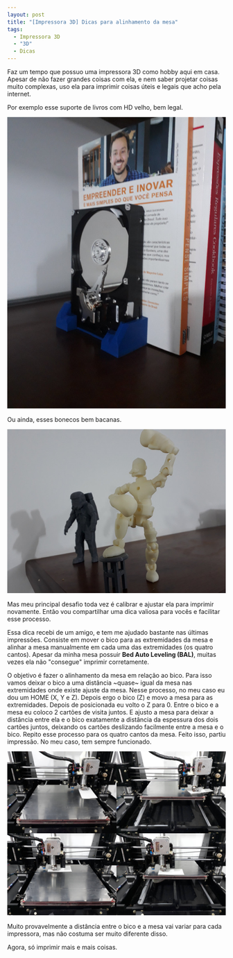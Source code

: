 ```yaml
---
layout: post
title: "[Impressora 3D] Dicas para alinhamento da mesa"
tags: 
  - Impressora 3D
  - "3D"
  - Dicas
---
```


Faz um tempo que possuo uma impressora 3D como hobby aqui em casa. Apesar de não fazer grandes coisas com ela, e nem saber projetar coisas muito complexas, uso ela para imprimir coisas úteis e legais que acho pela internet.

Por exemplo esse suporte de livros com HD velho, bem legal.

![placeholder](https://raw.githubusercontent.com/djunho/djunho.github.io/master/Imagens/2018-02-27-Impressora3D-Dicas-alinhamento/suporte-livros.jpg "Suporte de livros bonitão")

Ou ainda, esses bonecos bem bacanas.

![placeholder](https://raw.githubusercontent.com/djunho/djunho.github.io/master/Imagens/2018-02-27-Impressora3D-Dicas-alinhamento/bonecos.jpg "O astronauta da Tesla e o boxeados de mãos grandes")

Mas meu principal desafio toda vez é calibrar e ajustar ela para imprimir novamente. Então vou compartilhar uma dica valiosa para vocês e facilitar esse processo.

<!-- more -->

Essa dica recebi de um amigo, e tem me ajudado bastante nas últimas impressões. Consiste em mover o bico para as extremidades da mesa e alinhar a mesa manualmente em cada uma das extremidades (os quatro cantos). Apesar da minha mesa possuir __Bed Auto Leveling (BAL)__, muitas vezes ela não "consegue" imprimir corretamente.

O objetivo é fazer o alinhamento da mesa em relação ao bico. Para isso vamos deixar o bico a uma distância ~quase~ igual da mesa nas extremidades onde existe ajuste da mesa. Nesse processo, no meu caso eu dou um HOME (X, Y e Z). Depois ergo o bico (Z) e movo a mesa para as extremidades. Depois de posicionada eu volto o Z para 0. Entre o bico e a mesa eu coloco 2 cartões de visita juntos. E ajusto a mesa para deixar a distância entre ela e o bico exatamente a distância da espessura dos dois cartões juntos, deixando os cartões deslizando facilmente entre a mesa e o bico. Repito esse processo para os quatro cantos da mesa. Feito isso, partiu impressão. No meu caso, tem sempre funcionado.

![placeholder](https://raw.githubusercontent.com/djunho/djunho.github.io/master/Imagens/2018-02-27-Impressora3D-Dicas-alinhamento/posicoes.jpg "Exemplo das posições para alinhamento da mesa")

Muito provavelmente a distância entre o bico e a mesa vai variar para cada impressora, mas não costuma ser muito diferente disso.

Agora, só imprimir mais e mais coisas.
